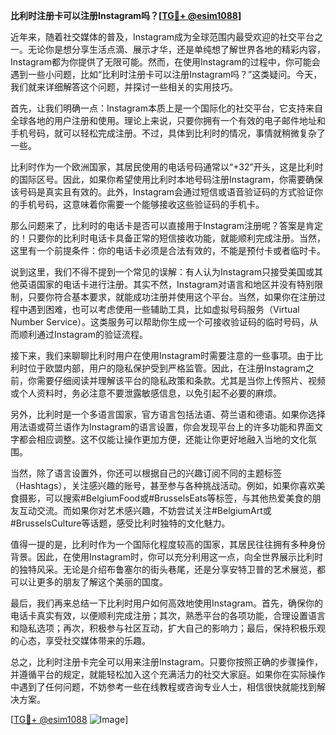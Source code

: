 **比利时注册卡可以注册Instagram吗？[[TG💪+ @esim1088](https://t.me/s/esim1088)]**

近年来，随着社交媒体的普及，Instagram成为全球范围内最受欢迎的社交平台之一。无论你是想分享生活点滴、展示才华，还是单纯想了解世界各地的精彩内容，Instagram都为你提供了无限可能。然而，在使用Instagram的过程中，你可能会遇到一些小问题，比如“比利时注册卡可以注册Instagram吗？”这类疑问。今天，我们就来详细解答这个问题，并探讨一些相关的实用技巧。

首先，让我们明确一点：Instagram本质上是一个国际化的社交平台，它支持来自全球各地的用户注册和使用。理论上来说，只要你拥有一个有效的电子邮件地址和手机号码，就可以轻松完成注册。不过，具体到比利时的情况，事情就稍微复杂了一些。

比利时作为一个欧洲国家，其居民使用的电话号码通常以“+32”开头，这是比利时的国际区号。因此，如果你希望使用比利时本地号码注册Instagram，你需要确保该号码是真实且有效的。此外，Instagram会通过短信或语音验证码的方式验证你的手机号码，这意味着你需要一个能够接收这些验证码的手机卡。

那么问题来了，比利时的电话卡是否可以直接用于Instagram注册呢？答案是肯定的！只要你的比利时电话卡具备正常的短信接收功能，就能顺利完成注册。当然，这里有一个前提条件：你的电话卡必须是合法有效的，不能是预付卡或者临时卡。

说到这里，我们不得不提到一个常见的误解：有人认为Instagram只接受美国或其他英语国家的电话卡进行注册。其实不然，Instagram对语言和地区并没有特别限制，只要你符合基本要求，就能成功注册并使用这个平台。当然，如果你在注册过程中遇到困难，也可以考虑使用一些辅助工具，比如虚拟号码服务（Virtual Number Service）。这类服务可以帮助你生成一个可接收验证码的临时号码，从而顺利通过Instagram的验证流程。

接下来，我们来聊聊比利时用户在使用Instagram时需要注意的一些事项。由于比利时位于欧盟内部，用户的隐私保护受到严格监管。因此，在注册Instagram之前，你需要仔细阅读并理解该平台的隐私政策和条款。尤其是当你上传照片、视频或个人资料时，务必注意不要泄露敏感信息，以免引起不必要的麻烦。

另外，比利时是一个多语言国家，官方语言包括法语、荷兰语和德语。如果你选择用法语或荷兰语作为Instagram的语言设置，你会发现平台上的许多功能和界面文字都会相应调整。这不仅能让操作更加方便，还能让你更好地融入当地的文化氛围。

当然，除了语言设置外，你还可以根据自己的兴趣订阅不同的主题标签（Hashtags），关注感兴趣的账号，甚至参与各种挑战活动。例如，如果你喜欢美食摄影，可以搜索#BelgiumFood或#BrusselsEats等标签，与其他热爱美食的朋友互动交流。而如果你对艺术感兴趣，不妨尝试关注#BelgiumArt或#BrusselsCulture等话题，感受比利时独特的文化魅力。

值得一提的是，比利时作为一个国际化程度较高的国家，其居民往往拥有多种身份背景。因此，在使用Instagram时，你可以充分利用这一点，向全世界展示比利时的独特风采。无论是介绍布鲁塞尔的街头巷尾，还是分享安特卫普的艺术展览，都可以让更多的朋友了解这个美丽的国度。

最后，我们再来总结一下比利时用户如何高效地使用Instagram。首先，确保你的电话卡真实有效，以便顺利完成注册；其次，熟悉平台的各项功能，合理设置语言和隐私选项；再次，积极参与社区互动，扩大自己的影响力；最后，保持积极乐观的心态，享受社交媒体带来的乐趣。

总之，比利时注册卡完全可以用来注册Instagram。只要你按照正确的步骤操作，并遵循平台的规定，就能轻松加入这个充满活力的社交大家庭。如果你在实际操作中遇到了任何问题，不妨参考一些在线教程或咨询专业人士，相信很快就能找到解决方案。

[[TG💪+ @esim1088](https://t.me/s/esim1088) ![Image](https://i.postimg.cc/4NQfJmqS/Snipaste-2025-05-13-00-14-12.png)]